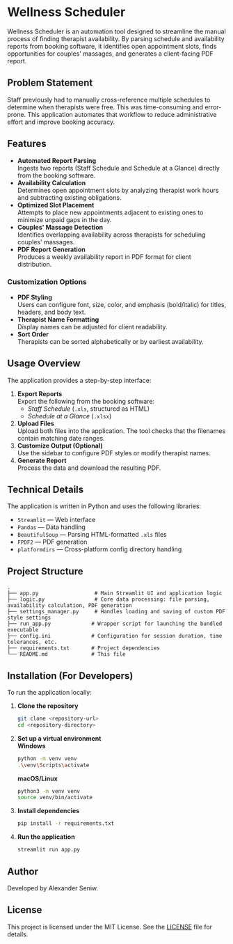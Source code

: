 # Wellness Scheduler
Wellness Scheduler is an automation tool designed to streamline the manual process of finding therapist availability. By parsing schedule and availability reports from booking software, it identifies open appointment slots, finds opportunities for couples' massages, and generates a client-facing PDF report.

## Problem Statement
Staff previously had to manually cross-reference multiple schedules to determine when therapists were free. This was time-consuming and error-prone. This application automates that workflow to reduce administrative effort and improve booking accuracy.

## Features
- **Automated Report Parsing**  
  Ingests two reports (Staff Schedule and Schedule at a Glance) directly from the booking software.
- **Availability Calculation**  
  Determines open appointment slots by analyzing therapist work hours and subtracting existing obligations.
- **Optimized Slot Placement**  
  Attempts to place new appointments adjacent to existing ones to minimize unpaid gaps in the day.
- **Couples' Massage Detection**  
  Identifies overlapping availability across therapists for scheduling couples' massages.
- **PDF Report Generation**  
  Produces a weekly availability report in PDF format for client distribution.

### Customization Options
- **PDF Styling**  
  Users can configure font, size, color, and emphasis (bold/italic) for titles, headers, and body text.
- **Therapist Name Formatting**  
  Display names can be adjusted for client readability.
- **Sort Order**  
  Therapists can be sorted alphabetically or by earliest availability.

## Usage Overview
The application provides a step-by-step interface:

1. **Export Reports**  
   Export the following from the booking software:  
   - *Staff Schedule* (`.xls`, structured as HTML)  
   - *Schedule at a Glance* (`.xlsx`)  
2. **Upload Files**  
   Upload both files into the application. The tool checks that the filenames contain matching date ranges.  
3. **Customize Output (Optional)**  
   Use the sidebar to configure PDF styles or modify therapist names.  
4. **Generate Report**  
   Process the data and download the resulting PDF.

## Technical Details
The application is written in Python and uses the following libraries:  
- `Streamlit` — Web interface  
- `Pandas` — Data handling  
- `BeautifulSoup` — Parsing HTML-formatted `.xls` files  
- `FPDF2` — PDF generation  
- `platformdirs` — Cross-platform config directory handling  

## Project Structure
```
.
├── app.py                  # Main Streamlit UI and application logic
├── logic.py                # Core data processing: file parsing, availability calculation, PDF generation
├── settings_manager.py     # Handles loading and saving of custom PDF style settings
├── run_app.py             # Wrapper script for launching the bundled executable
├── config.ini             # Configuration for session duration, time tolerances, etc.
├── requirements.txt       # Project dependencies
└── README.md              # This file
```

## Installation (For Developers)
To run the application locally:

1. **Clone the repository**  
   ```bash
   git clone <repository-url>
   cd <repository-directory>
   ```

2. **Set up a virtual environment**  
   **Windows**  
   ```bash
   python -m venv venv
   .\venv\Scripts\activate
   ```  
   **macOS/Linux**  
   ```bash
   python3 -m venv venv
   source venv/bin/activate
   ```

3. **Install dependencies**  
   ```bash
   pip install -r requirements.txt
   ```

4. **Run the application**  
   ```bash
   streamlit run app.py
   ```

## Author
Developed by Alexander Seniw.

## License
This project is licensed under the MIT License. See the [LICENSE](LICENSE) file for details.